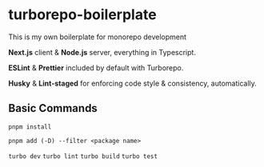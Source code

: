 # turborepo-boilerplate

This is my own boilerplate for monorepo development

**Next.js** client & **Node.js** server, everything in Typescript.

**ESLint** & **Prettier** included by default with Turborepo.

**Husky** & **Lint-staged** for enforcing code style & consistency, automatically.

## Basic Commands

`pnpm install`

`pnpm add (-D) --filter <package name> `

`turbo dev`
`turbo lint`
`turbo build`
`turbo test`
